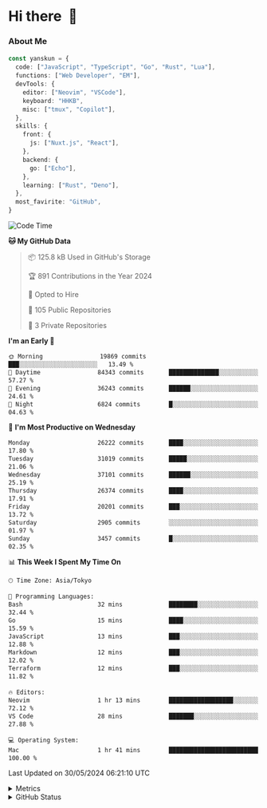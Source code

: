 # Hi there&nbsp; :wave:

### About Me

```ts
const yanskun = {
  code: ["JavaScript", "TypeScript", "Go", "Rust", "Lua"],
  functions: ["Web Developer", "EM"],
  devTools: {
    editor: ["Neovim", "VSCode"],
    keyboard: "HHKB",
    misc: ["tmux", "Copilot"],
  },
  skills: {
    front: {
      js: ["Nuxt.js", "React"],
    },
    backend: {
      go: ["Echo"],
    },
    learning: ["Rust", "Deno"],
  },
  most_favirite: "GitHub",
}
```

<!--START_SECTION:waka-->
![Code Time](http://img.shields.io/badge/Code%20Time-827%20hrs%2034%20mins-blue)

**🐱 My GitHub Data** 

> 📦 125.8 kB Used in GitHub's Storage 
 > 
> 🏆 891 Contributions in the Year 2024
 > 
> 💼 Opted to Hire
 > 
> 📜 105 Public Repositories 
 > 
> 🔑 3 Private Repositories 
 > 
**I'm an Early 🐤** 

```text
🌞 Morning                19869 commits       ███░░░░░░░░░░░░░░░░░░░░░░   13.49 % 
🌆 Daytime                84343 commits       ██████████████░░░░░░░░░░░   57.27 % 
🌃 Evening                36243 commits       ██████░░░░░░░░░░░░░░░░░░░   24.61 % 
🌙 Night                  6824 commits        █░░░░░░░░░░░░░░░░░░░░░░░░   04.63 % 
```
📅 **I'm Most Productive on Wednesday** 

```text
Monday                   26222 commits       ████░░░░░░░░░░░░░░░░░░░░░   17.80 % 
Tuesday                  31019 commits       █████░░░░░░░░░░░░░░░░░░░░   21.06 % 
Wednesday                37101 commits       ██████░░░░░░░░░░░░░░░░░░░   25.19 % 
Thursday                 26374 commits       ████░░░░░░░░░░░░░░░░░░░░░   17.91 % 
Friday                   20201 commits       ███░░░░░░░░░░░░░░░░░░░░░░   13.72 % 
Saturday                 2905 commits        ░░░░░░░░░░░░░░░░░░░░░░░░░   01.97 % 
Sunday                   3457 commits        █░░░░░░░░░░░░░░░░░░░░░░░░   02.35 % 
```


📊 **This Week I Spent My Time On** 

```text
🕑︎ Time Zone: Asia/Tokyo

💬 Programming Languages: 
Bash                     32 mins             ████████░░░░░░░░░░░░░░░░░   32.44 % 
Go                       15 mins             ████░░░░░░░░░░░░░░░░░░░░░   15.59 % 
JavaScript               13 mins             ███░░░░░░░░░░░░░░░░░░░░░░   12.88 % 
Markdown                 12 mins             ███░░░░░░░░░░░░░░░░░░░░░░   12.02 % 
Terraform                12 mins             ███░░░░░░░░░░░░░░░░░░░░░░   11.82 % 

🔥 Editors: 
Neovim                   1 hr 13 mins        ██████████████████░░░░░░░   72.12 % 
VS Code                  28 mins             ███████░░░░░░░░░░░░░░░░░░   27.88 % 

💻 Operating System: 
Mac                      1 hr 41 mins        █████████████████████████   100.00 % 
```


 Last Updated on 30/05/2024 06:21:10 UTC
<!--END_SECTION:waka-->

<details>
  <summary>Metrics</summary>
  <img src="https://github.com/yanskun/yanskun/blob/main/github-metrics.svg" alt="Metrics">
</details>

<details>
  <summary>GitHub Status</summary>
  <picture>
    <source media="(prefers-color-scheme: dark)" srcset="https://raw.githubusercontent.com/yanskun/yanskun/master/profile-summary-card-output/nord_dark/0-profile-details.svg">
   <img src="https://raw.githubusercontent.com/yanskun/yanskun/master/profile-summary-card-output/default/0-profile-details.svg">
  </picture>
  <br>
  <picture>
    <source media="(prefers-color-scheme: dark)" srcset="https://raw.githubusercontent.com/yanskun/yanskun/master/profile-summary-card-output/nord_dark/1-repos-per-language.svg">
   <img src="https://raw.githubusercontent.com/yanskun/yanskun/master/profile-summary-card-output/default/1-repos-per-language.svg">
  </picture>
  <picture>
    <source media="(prefers-color-scheme: dark)" srcset="https://raw.githubusercontent.com/yanskun/yanskun/master/profile-summary-card-output/nord_dark/2-most-commit-language.svg">
   <img src="https://raw.githubusercontent.com/yanskun/yanskun/master/profile-summary-card-output/default/2-most-commit-language.svg">
  </picture>
  <br>
  <picture>
    <source media="(prefers-color-scheme: dark)" srcset="https://raw.githubusercontent.com/yanskun/yanskun/master/profile-summary-card-output/nord_dark/3-stats.svg">
   <img src="https://raw.githubusercontent.com/yanskun/yanskun/master/profile-summary-card-output/default/3-stats.svg">
  </picture>
  <picture>
    <source media="(prefers-color-scheme: dark)" srcset="https://raw.githubusercontent.com/yanskun/yanskun/master/profile-summary-card-output/nord_dark/4-productive-time.svg">
   <img src="https://raw.githubusercontent.com/yanskun/yanskun/master/profile-summary-card-output/default/4-productive-time.svg">
  </picture>
</details>
